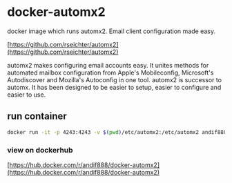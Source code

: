 # docker-automx2

docker image which runs automx2.
Email client configuration made easy. 

[https://github.com/rseichter/automx2](https://github.com/rseichter/automx2)

automx2 makes configuring email accounts easy. It unites methods for automated mailbox configuration from Apple's Mobileconfig, Microsoft's Autodiscover and Mozilla's Autoconfig in one tool. automx2 is successor to automx. It has been designed to be easier to setup, easier to configure and easier to use.

## run container

```bash
docker run -it -p 4243:4243 -v $(pwd)/etc/automx2:/etc/automx2 andif888/docker-automx2
```

### view on dockerhub

[https://hub.docker.com/r/andif888/docker-automx2](https://hub.docker.com/r/andif888/docker-automx2)
